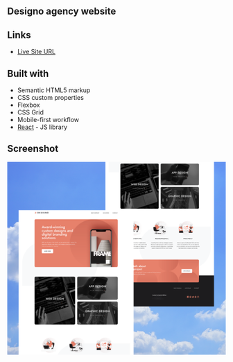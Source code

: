 ## Designo agency website

## Links

- [Live Site URL](https://designo-opal.vercel.app/)

## Built with

- Semantic HTML5 markup
- CSS custom properties
- Flexbox
- CSS Grid
- Mobile-first workflow
- [React](https://reactjs.org/) - JS library

## Screenshot

![Designo screenshot](./public/designo-screenshot.png)
